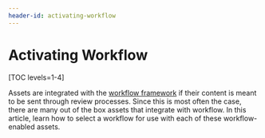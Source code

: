 ```yaml
---
header-id: activating-workflow
---
```


# Activating Workflow

[TOC levels=1-4]

Assets are integrated with the [workflow
framework](/docs/7-2/frameworks/-/knowledge_base/f/the-workflow-framework) if
their content is meant to be sent through review processes. Since this is most
often the case, there are many out of the box assets that integrate with
workflow. In this article, learn how to select a workflow for use with each of
these workflow-enabled assets.
